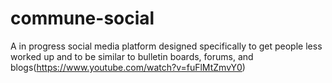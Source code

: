 # commune-social
A in progress social media platform designed specifically to get people less worked up and to be similar to bulletin boards, forums, and blogs(https://www.youtube.com/watch?v=fuFlMtZmvY0)
